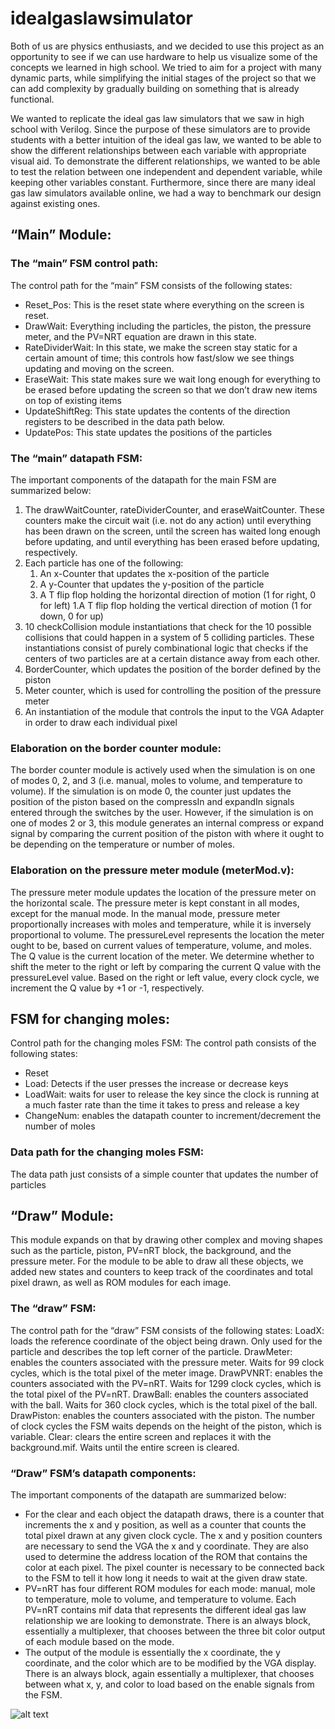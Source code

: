 # idealgaslawsimulator
Both of us are physics enthusiasts, and we decided to use this project as an opportunity to see if we can use hardware to help us visualize some of the concepts we learned in high school. We tried to aim for a project with many dynamic parts, while simplifying the initial stages of the project so that we can add complexity by gradually building on something that is already functional. 

We wanted to replicate the ideal gas law simulators that we saw in high school with Verilog. Since the purpose of these simulators are to provide students with a better intuition of the ideal gas law, we wanted to be able to show the different relationships between each variable with appropriate visual aid. To demonstrate the different relationships, we wanted to be able to test the relation between one independent and dependent variable, while keeping other variables constant. Furthermore, since there are many ideal gas law simulators available online, we had a way to benchmark our design against existing ones.


## “Main” Module:
### The “main” FSM control path:
The control path for the “main” FSM consists of the following states:
* Reset_Pos: This is the reset state where everything on the screen is reset.
* DrawWait: Everything including the particles, the piston, the pressure meter, and the PV=NRT equation are drawn in this state.
* RateDividerWait: In this state, we make the screen stay static for a certain amount of time; this controls how fast/slow we see things updating and moving on the screen.
* EraseWait: This state makes sure we wait long enough for everything to be erased before updating the screen so that we don’t draw new items on top of existing items
* UpdateShiftReg: This state updates the contents of the direction registers to be described in the data path below.
* UpdatePos: This state updates the positions of the particles

### The “main” datapath FSM:
The important components of the datapath for the main FSM are summarized below:
1. The drawWaitCounter, rateDividerCounter, and eraseWaitCounter. These counters make the circuit wait (i.e. not do any action) until everything has been drawn on the screen,  until the screen has waited long enough before updating, and until everything has been erased before updating, respectively.
1. Each particle has one of the following:
    1. An x-Counter that updates the x-position of the particle
    1. A y-Counter that updates the y-position of the particle
    1. A T flip flop holding the horizontal direction of motion (1 for right, 0 for left)
    1.A T flip flop holding the vertical direction of motion (1 for down, 0 for up)
1. 10 checkCollision module instantiations that check for the 10 possible collisions that could happen in a system of 5 colliding particles. These instantiations consist of purely combinational logic that checks if the centers of two particles are at a certain distance away from each other.
1. BorderCounter, which updates the position of the border defined by the piston
1. Meter counter, which is used for controlling the position of the pressure meter
1. An instantiation of the module that controls the input to the VGA Adapter in order to draw each individual pixel

### Elaboration on the border counter module:
The border counter module is actively used when the simulation is on one of modes 0, 2, and 3 (i.e. manual, moles to volume, and temperature to volume). If the simulation is on mode 0, the counter just updates the position of the piston based on the compressIn and expandIn signals entered through the switches by the user. However, if the simulation is on one of modes 2 or 3, this module generates an internal compress or expand signal by comparing the current position of the piston with where it ought to be depending on the temperature or number of moles.

### Elaboration on the pressure meter module (meterMod.v):
The pressure meter module updates the location of the pressure meter on the horizontal scale. The pressure meter is kept constant in all modes, except for the manual mode. In the manual mode, pressure meter proportionally increases with moles and temperature, while it is inversely proportional to volume. The pressureLevel represents the location the meter ought to be, based on current values of temperature, volume, and moles. The Q value is the current location of the meter. We determine whether to shift the meter to the right or left by comparing the current Q value with the pressureLevel value. Based on the right or left value, every clock cycle,  we increment the Q value by +1 or -1, respectively.

## FSM for changing moles:
Control path for the changing moles FSM:
The control path consists of the following states:
* Reset
* Load: Detects if the user presses the increase or decrease keys
* LoadWait: waits for user to release the key since the clock is running at a much faster rate than the time it takes to press and release a key
* ChangeNum: enables the datapath counter to increment/decrement the number of moles

### Data path for the changing moles FSM:
The data path just consists of a simple counter that updates the number of particles

## “Draw” Module:
This module expands on that by drawing other complex and moving shapes such as the particle, piston, PV=nRT block, the background, and the pressure meter. For the module to be able to draw all these objects, we added new states and counters to keep track of the coordinates and total pixel drawn, as well as ROM modules for each image. 

### The “draw” FSM:
The control path for the “draw” FSM consists of the following states:
LoadX: loads the reference coordinate of the object being drawn. Only used for the particle and describes the top left corner of the particle.
DrawMeter: enables the counters associated with the pressure meter. Waits for 99 clock cycles, which is the total pixel of the meter image.
DrawPVNRT:  enables the counters associated with the PV=nRT. Waits for 1299 clock cycles, which is the total pixel of the PV=nRT.
DrawBall:  enables the counters associated with the ball. Waits for 360 clock cycles, which is the total pixel of the ball.
DrawPiston:  enables the counters associated with the piston. The number of clock cycles the FSM waits depends on the height of the piston, which is variable.
Clear: clears the entire screen and replaces it with the background.mif. Waits until the entire screen is cleared.

### “Draw” FSM’s datapath components:
The important components of the datapath are summarized below:
* For the clear and each object the datapath draws, there is a counter that increments the x and y position, as well as a counter that counts the total pixel drawn at any given clock cycle. The x and y position counters are necessary to send the VGA the x and y coordinate. They are also used to determine the address location of the ROM that contains the color at each pixel. The pixel counter is necessary to be connected back to the FSM to tell it how long it needs to wait at the given draw state. 
* PV=nRT has four different ROM modules for each mode: manual, mole to temperature, mole to volume, and temperature to volume. Each PV=nRT contains mif data that represents the different ideal gas law relationship we are looking to demonstrate. There is an always block, essentially a multiplexer, that chooses between the three bit color output of each module based on the mode.  
* The output of the module is essentially the x coordinate, the y coordinate, and the color which are to be modified by the VGA display. There is an always block, again essentially a multiplexer, that chooses between what x, y, and color to load based on the enable signals from the FSM.

![alt text](https://lh3.googleusercontent.com/wxOqVu7QOo0hdE8vJFD5uGKftpUYIRH4Jy67BTDnQDwN3e2qParLP4O9h-S5o3rauqajtdhoH9p4rn1YaJS6fSMq0s63S3ZIt2TKf6rm4H2gpBi9eyE_oJW6hLXbeIPEJEXTbaSYXPtsFiwcH27gJe1Ge6Q6-5CbSmgORQNIrWccr_0uIHE9CQ5sfdxjjkInKG-RbFIaPOiCooIaZHMnrHZ-Qv0iZNFeXCu4aIJZCrhWH_QJXIbrIrpaL9e2n_cqav54HKJxX0QdaH2uNMK65DyC1NBwqTcIij9_Y57Y_-m23yHI-UpsYRnCv1wFZwFud9EsemVTboBJWDLw8t3WNo_l133EQsBxVElXmfI2FjTC7j69cPL9e8obhV_fLdGEah3ZlLtz_QE_xPN_tCQTBDzH3Wc_OwILp_Xj9n2DVQorHYXLXjoxxlRA3cubU_ZggQCbXKaFKH2FSHlOYbY3b9Jisd4kEKudqmF0eq7aLyhsXpSOcHuwKiPSSqxRZjddXbWU--TdOJ0gRfZBu2CYDQ9r1dDxkPRVCuGjchqVeg1LhUzRhHqOpNGd2FiFL1YMjHe6VX45iMnCMnbcmwsLOnyWRj5v3U1GwnMW-krtLmYCjCExfJFWmE6uBSzLLfn6hgMcUcEKCoY8NR0oJT5GO0VYgkx01bGpYi9-vEOX_GIEq7SDmk0SvBw=w1060-h794-no)


